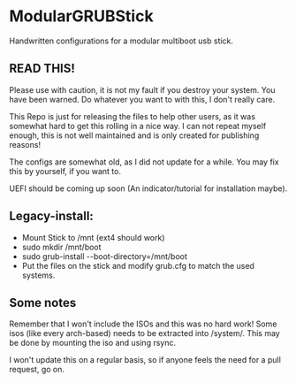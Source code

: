 # ModularGRUBStick
Handwritten configurations for a modular multiboot usb stick.

## READ THIS!

Please use with caution, it is not my fault if you destroy your system. You have been warned.
Do whatever you want to with this, I don't really care.

This Repo is just for releasing the files to help other users, as it was somewhat hard to get this rolling in a nice way.
I can not repeat myself enough, this is not well maintained and is only created for publishing reasons!


The configs are somewhat old, as I did not update for a while. You may fix this by yourself, if you want to.


UEFI should be coming up soon (An indicator/tutorial for installation maybe).


## Legacy-install:
 * Mount Stick to /mnt (ext4 should work)
 * sudo mkdir /mnt/boot
 * sudo grub-install --boot-directory=/mnt/boot
 * Put the files on the stick and modify grub.cfg to match the used systems.



## Some notes
Remember that I won't include the ISOs and this was no hard work!
Some isos (like every arch-based) needs to be extracted into /system/<name>. This may be done by mounting 
the iso and using rsync.

I won't update this on a regular basis, so if anyone feels the need for a pull request, go on.

